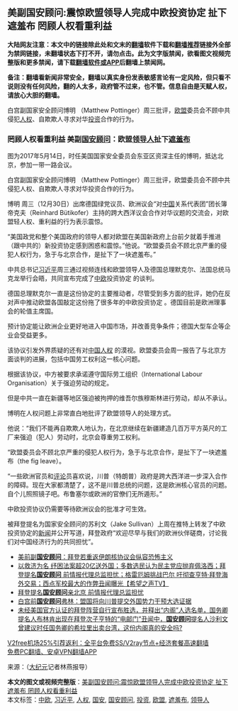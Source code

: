  <h2>美副国安顾问:震惊欧盟领导人完成中欧投资协定 扯下遮羞布 罔顾人权看重利益</h2> <p class="notice"><b>大陆网友注意：本文中的链接除此处和文末的<a href="https://github.com/bannedbook/fanqiang" >翻墙</a>软件下载和<a href="https://github.com/killgcd/justmysocks/blob/master/README.md">翻墙推荐</a>链接外全部为禁网链接，未翻墙状态下打不开，请勿点击。此为文字版禁闻，欲看图文视频完整版和更多禁闻，请下载<a href="https://github.com/bannedbook/fanqiang">翻墙软件或APP</a>后翻墙上禁闻网。</p><p>备注：翻墙看新闻非常安全，翻墙以真实身份发表敏感言论有一定风险，但只看不说则没有任何风险，翻的人太多，政府管不过来，也不管。信息自由是天赋人权，请放心大胆的翻墙。</b></p>  <div class="entry"> <p id="summary">白宫副国家安全顾问博明 （Matthew Pottinger）周三批评，<a href="https://www.bannedbook.org/bnews/tag/%e6%ac%a7%e7%9b%9f/" class="st_tag internal_tag" rel="tag" title="标签 欧盟 下的日志">欧盟</a>委员会不顾中共侵犯<a href="https://www.bannedbook.org/bnews/tag/%e4%ba%ba%e6%9d%83/" class="st_tag internal_tag" rel="tag" title="标签 人权 下的日志">人权</a>、自欺欺人寻求对华<a href="https://www.bannedbook.org/bnews/tag/%e6%8a%95%e8%b5%84/" class="st_tag internal_tag" rel="tag" title="标签 投资 下的日志">投资</a>合作的行为。</p> <h3>罔顾人权看重利益 美副<a href="https://www.bannedbook.org/bnews/tag/%E5%9B%BD%E5%AE%89%E9%A1%BE%E9%97%AE/" class="st_tag internal_tag" rel="tag" title="标签 国安顾问 下的日志">国安顾问</a>：欧盟<a href="https://www.bannedbook.org/bnews/tag/%E9%A2%86%E5%AF%BC%E4%BA%BA/" class="st_tag internal_tag" rel="tag" title="标签 领导人 下的日志">领导人</a>扯下<a href="https://www.bannedbook.org/bnews/tag/%E9%81%AE%E7%BE%9E%E5%B8%83/" class="st_tag internal_tag" rel="tag" title="标签 遮羞布 下的日志">遮羞布</a></h3> <p> 图为2017年5月14日，时任美国国家安全委员会东亚区资深主任的博明，抵达北京，参加一带一路会议。</p> <p>白宫副国家安全顾问博明 （Matthew Pottinger）周三批评，欧盟委员会不顾中共侵犯人权、自欺欺人寻求对华投资合作的行为。</p> <p>博明 周三（12月30日）出席德国绿党议员、欧洲议会“对<span class='wp_keywordlink_affiliate'><a href="https://www.bannedbook.org/" title="中国" target="_blank">中国</a></span>关系代表团”团长簿帝克夫（Reinhard Bütikofer）主持的跨大西洋议会合作对华议题的交流会，对欧盟轻人权、重利益的行为表示震惊。</p>  <p>“美国政党和整个美国政府的领导人都对欧盟在美国新政府上台前夕就着手推进（跟中共的）新投资协定感到困惑和震惊。”他说。“欧盟委员会不顾北京严重的侵犯人权行为，急于与北京合作，是扯下了一块遮羞布。”</p> <p>中共总书记<a href="https://www.bannedbook.org/bnews/tag/%e4%b9%a0%e8%bf%91%e5%b9%b3/" class="st_tag internal_tag" rel="tag" title="标签 习近平 下的日志">习近平</a>周三通过视频连线和欧盟领导人及德国总理默克尔、法国总统马克龙举行会晤，共同宣布完成了<a href="https://www.bannedbook.org/bnews/tag/%E4%B8%AD%E6%AC%A7/" class="st_tag internal_tag" rel="tag" title="标签 中欧 下的日志">中欧</a>投资协定 的谈判。</p> <p>德国总理默克尔一直是这份协定的主要推动者，尽管受到多方面的批评，她仍在反对声中推动欧盟各国敲定这份拖了很多年的中欧投资协定 。德国目前是欧洲理事会的轮值主席国。</p> <p>预计协定能让欧洲企业更好地进入中国市场，并改善竞争条件；德国大型车企等企业会受益更多。</p>  <p>该协议引发外界质疑的还有对<span class='wp_keywordlink'><a href="https://www.bannedbook.org/forum20/" title="中国人权论坛" target="_blank">中国人权</a></span> 的漠视。欧盟委员会周一报告了与北京方面谈判的进展，包括中国劳工权利这一核心问题。</p> <p>根据该协议，中方被要求承诺遵守国际劳工组织（International Labour Organisation）关于强迫劳动的规定。</p> <p>但是中共一直在新疆等地区强迫被拘押的维吾尔族穆斯林进行劳动，却从不承认。</p> <p>博明在人权问题上非常直白地批评了欧盟领导人的处理方式。</p>  <p>他说：“我们不能再自欺欺人地认为，在北京继续在新疆建造几百万平方英尺的工厂来强迫（犯人）劳动时，北京会尊重劳工权利。</p> <p>“欧盟委员会不顾北京严重的侵犯人权行为，急于与北京合作，是扯下了一块遮羞布（the fig leave）。</p> <p>“一些欧洲官员和<span class='wp_keywordlink_affiliate'><a href="https://www.bannedbook.org/bnews/comments/" title="新闻评论" target="_blank">评论</a></span>员喜欢说，川普（特朗普）政府是跨大西洋进一步深入合作的障碍。现在大家都清楚了，这不是川普总统的问题，这是欧洲核心官员的问题。自个儿照照镜子吧。布鲁塞尔或欧洲的官僚们无所遁形。”</p> <p>中欧投资协议仍需要等待欧洲议会的批准才可生效。</p>  <p>被拜登提名为国家安全顾问的苏利文（Jake Sullivan）上周在推特上转发了中欧投资协定的<span class='wp_keywordlink_affiliate'><a href="https://www.bannedbook.org/" title="新闻">新闻</a></span>并公开写道，拜登政府“欢迎尽早与我们的欧洲伙伴磋商，讨论我们对中国经济行为的共同担忧”。</p> <ul class='op-related-articles' title='相关阅读'> <li><a href='https://www.bannedbook.org/bnews/comments/20201229/1456849.html' target='_blank'>美前副<b>国安顾问</b>：拜登若重返伊朗核协议会纵容恐怖主义</a></li> <li><a href='https://www.bannedbook.org/bnews/cbnews/20201223/1453190.html' target='_blank'>以救济为名 纾困法案超20亿送外国；多数选民认为民主党应抛弃佩洛西；拜登提名<b>国安顾问</b> 前情报代理总监担忧；格雷厄姆挑战巴尔 吁彻查亨特‧拜登海外交易；西点军校最大的作弊丑闻曝光【希望之声TV】</a></li> <li><a href='https://www.bannedbook.org/bnews/cbnews/20201223/1453109.html' target='_blank'>拜登提名<b>国安顾问</b>亲北京 前情报代理总监担忧</a></li> <li><a href='https://www.bannedbook.org/bnews/bannedvideo/20201221/1452244.html' target='_blank'>白宫前<b>国安顾问</b>弗林：盟国将向川普提交外国势力干预大选证据</a></li> <li><a href='https://www.bannedbook.org/bnews/bannedvideo/20201127/1438166.html' target='_blank'>未经美国官方认证的拜登阵营自行宣布胜选，并释出“内阁”人选名单，国务卿提名人布林肯出现在拜登次子亨特的“电邮门”丑闻中，<b>国安顾问</b>提名人沙利文曾建议时任国务卿的希拉里出卖台湾，这份内阁真的安全吗?</a></li> </ul> <p class="texttj"> <a href="https://www.bannedbook.org/forum23/topic22702.html" target="_blank">V2free机场25%引荐返利：全平台免费SS/V2ray节点+经济套餐高速翻墙</a><br/> <a href="https://github.com/bannedbook/fanqiang/wiki/%E7%A6%81%E9%97%BB%E7%BD%91%E5%AE%89%E5%8D%93%E7%BF%BB%E5%A2%99%E6%96%B0%E9%97%BBAPP" target="_blank">免费PC翻墙、安卓VPN翻墙APP</a></p><p> 来源：（<span class='wp_keywordlink_affiliate'><a href="http://www.epochtimes.com/" title="大纪元" target="_blank">大纪元</a></span>记者林燕报导） </p><a name='sharetosocial'></a>       <div><b>本文的图文或视频完整版</b>：<a href='https://www.bannedbook.org/bnews/cbnews/20201231/1458454.html'>美副国安顾问:震惊欧盟领导人完成中欧投资协定 扯下遮羞布 罔顾人权看重利益</a></div>  </div><!--END ENTRY--> <div class="postfooter"> <div>本文标签：<a href="https://www.bannedbook.org/bnews/tag/%E4%B8%AD%E6%AC%A7/" rel="tag">中欧</a>, <a href="https://www.bannedbook.org/bnews/tag/%e4%b9%a0%e8%bf%91%e5%b9%b3/" rel="tag">习近平</a>, <a href="https://www.bannedbook.org/bnews/tag/%e4%ba%ba%e6%9d%83/" rel="tag">人权</a>, <a href="https://www.bannedbook.org/bnews/tag/%E5%9B%BD%E5%AE%89/" rel="tag">国安</a>, <a href="https://www.bannedbook.org/bnews/tag/%E5%9B%BD%E5%AE%89%E9%A1%BE%E9%97%AE/" rel="tag">国安顾问</a>, <a href="https://www.bannedbook.org/bnews/tag/%e6%8a%95%e8%b5%84/" rel="tag">投资</a>, <a href="https://www.bannedbook.org/bnews/tag/%e6%ac%a7%e7%9b%9f/" rel="tag">欧盟</a>, <a href="https://www.bannedbook.org/bnews/tag/%E9%81%AE%E7%BE%9E%E5%B8%83/" rel="tag">遮羞布</a>, <a href="https://www.bannedbook.org/bnews/tag/%E9%A2%86%E5%AF%BC%E4%BA%BA/" rel="tag">领导人</a></div>  </div><!--END POSTFOOTER--> 